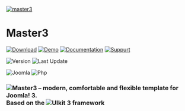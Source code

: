 [![master3](https://master3.alekvolsk.info/images/github.jpg)](https://master3.alekvolsk.info/)

# Master3

[![Download](https://img.shields.io/badge/-download-28A5F5.svg?style=for-the-badge)](https://master3.alekvolsk.info/download)
[![Demo](https://img.shields.io/badge/-demo-28A5F5.svg?style=for-the-badge)](https://master3.alekvolsk.info/positions)
[![Documentation](https://img.shields.io/badge/-documentation-28A5F5.svg?style=for-the-badge)](https://master3.alekvolsk.info/documentation)
[![Suppurt](https://img.shields.io/badge/-support-28A5F5.svg?style=for-the-badge)](https://master3.alekvolsk.info/support)

![Version](https://img.shields.io/badge/version-1.1.13-28A5F5.svg?style=for-the-badge)
![Last Update](https://img.shields.io/badge/last_update-2019.05.18-28A5F5.svg?style=for-the-badge)

![Joomla](https://img.shields.io/badge/joomla-3.9+-1A3867.svg?style=for-the-badge)
![Php](https://img.shields.io/badge/php-5.6+-8892BF.svg?style=for-the-badge)

### ![Master3](https://master3.alekvolsk.info/) – modern, comfortable and flexible template for Joomla! 3. <br>Based on the ![UIkit 3 framework](https://github.com/uikit/uikit)
